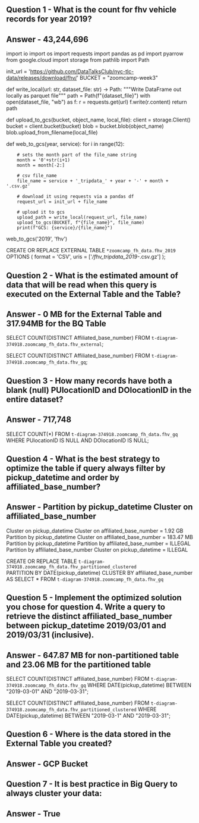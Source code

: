 ## Question 1 - What is the count for fhv vehicle records for year 2019? 
## Answer - 43,244,696

import io
import os
import requests
import pandas as pd
import pyarrow
from google.cloud import storage
from pathlib import Path


init_url = 'https://github.com/DataTalksClub/nyc-tlc-data/releases/download/fhv/'
BUCKET = "zoomcamp-week3"


def write_local(url: str, dataset_file: str) -> Path:
    """Write DataFrame out locally as parquet file"""
    path = Path(f"{dataset_file}")
    with open(dataset_file, "wb") as f:
        r = requests.get(url)
        f.write(r.content)
    return path


def upload_to_gcs(bucket, object_name, local_file):
    client = storage.Client()
    bucket = client.bucket(bucket)
    blob = bucket.blob(object_name)
    blob.upload_from_filename(local_file)


def web_to_gcs(year, service):
    for i in range(12):
        
        # sets the month part of the file_name string
        month = '0'+str(i+1)
        month = month[-2:]

        # csv file_name 
        file_name = service + '_tripdata_' + year + '-' + month + '.csv.gz'

        # download it using requests via a pandas df
        request_url = init_url + file_name

        # upload it to gcs 
        upload_path = write_local(request_url, file_name)
        upload_to_gcs(BUCKET, f"{file_name}", file_name)
        print(f"GCS: {service}/{file_name}")


web_to_gcs('2019', 'fhv')

CREATE OR REPLACE EXTERNAL TABLE `*zoomcamp_fh_data.fhv_2019`
OPTIONS (
  format = 'CSV',
  uris = ['*/fhv_tripdata_2019-*.csv.gz']
);

## Question 2 - What is the estimated amount of data that will be read when this query is executed on the External Table and the Table?
## Answer - 0 MB for the External Table and 317.94MB for the BQ Table

SELECT COUNT(DISTINCT Affiliated_base_number) FROM `t-diagram-374918.zoomcamp_fh_data.fhv_external`;

SELECT COUNT(DISTINCT Affiliated_base_number) FROM `t-diagram-374918.zoomcamp_fh_data.fhv_gq`;

## Question 3 - How many records have both a blank (null) PUlocationID and DOlocationID in the entire dataset?
## Answer - 717,748

SELECT COUNT(*)
FROM `t-diagram-374918.zoomcamp_fh_data.fhv_gq`
WHERE PUlocationID IS NULL AND DOlocationID IS NULL;

## Question 4 - What is the best strategy to optimize the table if query always filter by pickup_datetime and order by affiliated_base_number?
## Answer - Partition by pickup_datetime Cluster on affiliated_base_number

Cluster on pickup_datetime Cluster on affiliated_base_number = 1.92 GB
Partition by pickup_datetime Cluster on affiliated_base_number = 183.47 MB
Partition by pickup_datetime Partition by affiliated_base_number = ILLEGAL
Partition by affiliated_base_number Cluster on pickup_datetime = ILLEGAL

CREATE OR REPLACE TABLE `t-diagram-374918.zoomcamp_fh_data.fhv_partitioned_clustered`  
PARTITION BY DATE(pickup_datetime)
CLUSTER BY affiliated_base_number  AS
SELECT * FROM `t-diagram-374918.zoomcamp_fh_data.fhv_gq`

## Question 5 - Implement the optimized solution you chose for question 4. Write a query to retrieve the distinct affiliated_base_number between pickup_datetime 2019/03/01 and 2019/03/31 (inclusive).
## Answer - 647.87 MB for non-partitioned table and 23.06 MB for the partitioned table

SELECT COUNT(DISTINCT affiliated_base_number)
FROM `t-diagram-374918.zoomcamp_fh_data.fhv_gq` 
WHERE DATE(pickup_datetime) BETWEEN "2019-03-01" AND "2019-03-31";

SELECT COUNT(DISTINCT affiliated_base_number)
FROM `t-diagram-374918.zoomcamp_fh_data.fhv_partitioned_clustered` 
WHERE DATE(pickup_datetime) BETWEEN "2019-03-1" AND "2019-03-31";

## Question 6 - Where is the data stored in the External Table you created?
## Answer - GCP Bucket

## Question 7 - It is best practice in Big Query to always cluster your data:
## Answer - True